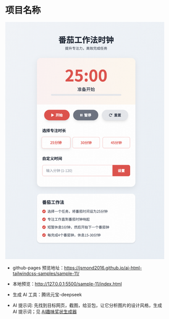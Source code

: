 # 项目名称

![](./imgs/image.png)

- github-pages 预览地址：https://jsmond2016.github.io/ai-html-tailwindcss-samples/sample-11/
- 本地预览：http://127.0.0.1:5500/sample-11/index.html

- 生成 AI 工具：腾讯元宝-deepseek
- AI 提示词: 先找到目标网页，截图，给豆包，让它分析图片的设计风格，生成 AI 提示词；见 [AI趣味奖状生成器](./需求文档.md)
 
